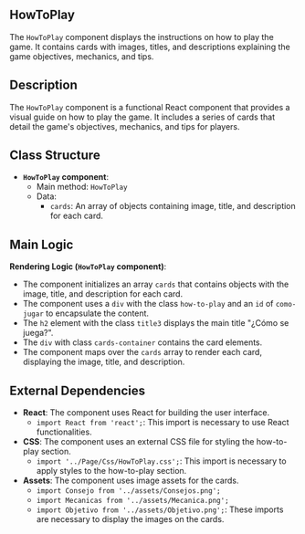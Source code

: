## HowToPlay

The `HowToPlay` component displays the instructions on how to play the game. It contains cards with images, titles, and descriptions explaining the game objectives, mechanics, and tips.

## Description

The `HowToPlay` component is a functional React component that provides a visual guide on how to play the game. It includes a series of cards that detail the game's objectives, mechanics, and tips for players.

## Class Structure

- **`HowToPlay` component**:
  - Main method: `HowToPlay`
  - Data:
    - `cards`: An array of objects containing image, title, and description for each card.

## Main Logic

**Rendering Logic (`HowToPlay` component)**:
  - The component initializes an array `cards` that contains objects with the image, title, and description for each card.
  - The component uses a `div` with the class `how-to-play` and an `id` of `como-jugar` to encapsulate the content.
  - The `h2` element with the class `title3` displays the main title "¿Cómo se juega?".
  - The `div` with class `cards-container` contains the card elements.
  - The component maps over the `cards` array to render each card, displaying the image, title, and description.

## External Dependencies

- **React**: The component uses React for building the user interface.
  - `import React from 'react';`: This import is necessary to use React functionalities.
- **CSS**: The component uses an external CSS file for styling the how-to-play section.
  - `import '../Page/Css/HowToPlay.css';`: This import is necessary to apply styles to the how-to-play section.
- **Assets**: The component uses image assets for the cards.
  - `import Consejo from '../assets/Consejos.png';`
  - `import Mecanicas from '../assets/Mecanica.png';`
  - `import Objetivo from '../assets/Objetivo.png';`: These imports are necessary to display the images on the cards.
